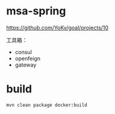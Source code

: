 # msa-spring
https://github.com/YoKv/goal/projects/10

工具箱：
* consul
* openfeign
* gateway

# build
```
mvn clean package docker:build
```